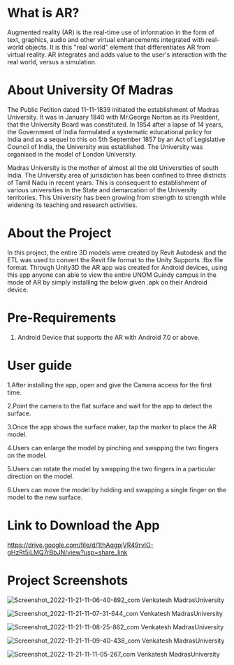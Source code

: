 # What is AR?
Augmented reality (AR) is the real-time use of information in the form of text, graphics, audio and other virtual enhancements integrated with real-world objects. It is this "real world" element that differentiates AR from virtual reality. AR integrates and adds value to the user's interaction with the real world, versus a simulation.

# About University Of Madras
The Public Petition dated 11-11-1839 initiated the establishment of Madras University. It was in January 1840 with Mr.George Norton as its President, that the University Board was constituted. In 1854 after a lapse of 14 years, the Government of India formulated a systematic educational policy for India and as a sequel to this on 5th September 1857 by an Act of Legislative Council of India, the University was established. The University was organised in the model of London University.

Madras University is the mother of almost all the old Universities of south India. The University area of jurisdiction has been confined to three districts of Tamil Nadu in recent years. This is consequent to establishment of various universities in the State and demarcation of the University territories. This University has been growing from strength to strength while widening its teaching and research activities.

# About the Project
In this project, the entire 3D models were created by Revit Autodesk and the ETL was used to convert the Revit file format to the Unity Supports .fbx file format. Through Unity3D the AR app was created for Android devices, using this app anyone can able to view the entire UNOM Guindy campus in the mode of AR by simply installing the below given .apk on their Android device.

# Pre-Requirements
1. Android Device that supports the AR with Android 7.0 or above.

# User guide
1.After installing the app, open and give the Camera access for the first time.

2.Point the camera to the flat surface and wait for the app to detect the surface.

3.Once the app shows the surface maker, tap the marker to place the AR model.

4.Users can enlarge the model by pinching and swapping the two fingers on the model.

5.Users can rotate the model by swapping the two fingers in a particular direction on the model.

6.Users can move the model by holding and swapping a single finger on the model to the new surface.

# Link to Download the App
https://drive.google.com/file/d/1thAqgpjVR49rvlO-gHzRt5iLMQ7rBbJN/view?usp=share_link

# Project Screenshots
![Screenshot_2022-11-21-11-06-40-892_com Venkatesh MadrasUniversity](https://user-images.githubusercontent.com/90943529/202986072-c9333b23-aeed-439a-8058-057150d1a649.jpg)

![Screenshot_2022-11-21-11-07-31-644_com Venkatesh MadrasUniversity](https://user-images.githubusercontent.com/90943529/202986117-4b074bb0-ac67-48a4-9ba0-80935cdee410.jpg)

![Screenshot_2022-11-21-11-08-25-862_com Venkatesh MadrasUniversity](https://user-images.githubusercontent.com/90943529/202986151-95c0d719-5fe2-404b-86b8-71eafee9c02b.jpg)

![Screenshot_2022-11-21-11-09-40-438_com Venkatesh MadrasUniversity](https://user-images.githubusercontent.com/90943529/202986836-5988aca0-0b53-4aaa-88b5-9de69e8c472a.jpg)

![Screenshot_2022-11-21-11-11-05-267_com Venkatesh MadrasUniversity](https://user-images.githubusercontent.com/90943529/202986885-2b8afaca-e1f3-4850-aca7-d0585aa7c09b.jpg)


